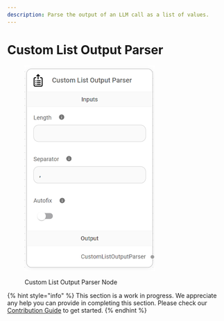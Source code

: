 ```yaml
---
description: Parse the output of an LLM call as a list of values.
---
```


# Custom List Output Parser

<figure><img src="/assets/image (126).png" alt="" width="301"><figcaption><p>Custom List Output Parser Node</p></figcaption></figure>

{% hint style="info" %}
This section is a work in progress. We appreciate any help you can provide in completing this section. Please check our [Contribution Guide](broken-reference) to get started.
{% endhint %}
